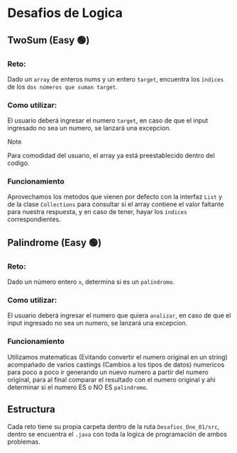 # Desafios de Logica

## TwoSum (Easy 🟢)

### Reto:
Dado un `array` de enteros nums y un entero `target`, encuentra los `índices` de los `dos números que suman target`.

### Como utilizar:
El usuario deberá ingresar el numero `target`, en caso de que el input ingresado no sea un numero, se lanzará una excepcion.
> [!NOTE]
> Para comodidad del usuario, el array ya está preestablecido dentro del codigo.

### Funcionamiento
Aprovechamos los metodos que vienen por defecto con la interfaz `List` y de la clase `Collections` para consultar si el array contiene el valor faltante para nuestra respuesta, y en caso de tener, hayar los `índices` correspondientes.


## Palindrome (Easy 🟢)

### Reto:
Dado un número entero `x`, determina si es un `palíndromo`.

### Como utilizar:
El usuario deberá ingresar el numero que quiera `analizar`, en caso de que el input ingresado no sea un numero, se lanzará una excepcion.

### Funcionamiento
Utilizamos matematicas (Evitando convertir el numero original en un string) acompañado de varios castings (Cambios a los tipos de datos) numericos para poco a poco ir generando un nuevo numero a partir del numero original, para al final comparar el resultado con el numero original y ahi determinar si el numero ES o NO ES `palindromo`.

## Estructura

Cada reto tiene su propia carpeta dentro de la ruta `Desafios_One_01/src`, dentro se encuentra el `.java` con toda la logica de programación de ambos problemas.
